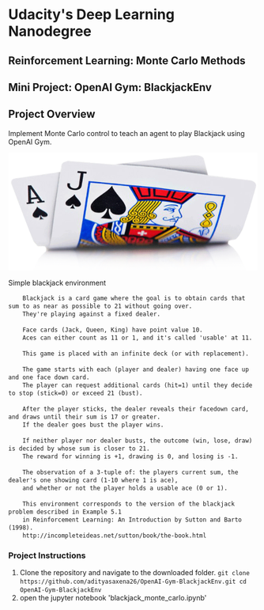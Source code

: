 # Udacity's Deep Learning Nanodegree
## Reinforcement Learning: Monte Carlo Methods
## Mini Project: OpenAI Gym: BlackjackEnv

## Project Overview

Implement Monte Carlo control to teach an agent to play Blackjack using OpenAI Gym.

![Cards Blackjack](images/2-card-21.png)

Simple blackjack environment
```
    Blackjack is a card game where the goal is to obtain cards that sum to as near as possible to 21 without going over.
    They're playing against a fixed dealer.

    Face cards (Jack, Queen, King) have point value 10.
    Aces can either count as 11 or 1, and it's called 'usable' at 11.

    This game is placed with an infinite deck (or with replacement).

    The game starts with each (player and dealer) having one face up and one face down card.
    The player can request additional cards (hit=1) until they decide to stop (stick=0) or exceed 21 (bust).

    After the player sticks, the dealer reveals their facedown card, and draws until their sum is 17 or greater.
    If the dealer goes bust the player wins.

    If neither player nor dealer busts, the outcome (win, lose, draw) is decided by whose sum is closer to 21.
    The reward for winning is +1, drawing is 0, and losing is -1.

    The observation of a 3-tuple of: the players current sum, the dealer's one showing card (1-10 where 1 is ace),
    and whether or not the player holds a usable ace (0 or 1).

    This environment corresponds to the version of the blackjack problem described in Example 5.1
    in Reinforcement Learning: An Introduction by Sutton and Barto (1998).
    http://incompleteideas.net/sutton/book/the-book.html

```

### Project Instructions

  1. Clone the repository and navigate to the downloaded folder.
    ```
    git clone https://github.com/adityasaxena26/OpenAI-Gym-BlackjackEnv.git
    cd OpenAI-Gym-BlackjackEnv
    ```
  2. open the jupyter notebook 'blackjack_monte_carlo.ipynb'
